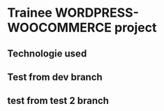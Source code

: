 # Trainee WORDPRESS-WOOCOMMERCE project

## Technologie used 
## Test from dev branch
## test from test 2 branch